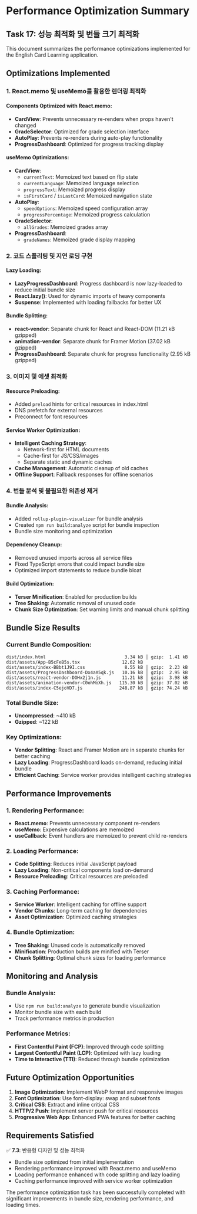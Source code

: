 # Performance Optimization Summary

## Task 17: 성능 최적화 및 번들 크기 최적화

This document summarizes the performance optimizations implemented for the English Card Learning application.

## Optimizations Implemented

### 1. React.memo 및 useMemo를 활용한 렌더링 최적화

#### Components Optimized with React.memo:
- **CardView**: Prevents unnecessary re-renders when props haven't changed
- **GradeSelector**: Optimized for grade selection interface
- **AutoPlay**: Prevents re-renders during auto-play functionality
- **ProgressDashboard**: Optimized for progress tracking display

#### useMemo Optimizations:
- **CardView**:
  - `currentText`: Memoized text based on flip state
  - `currentLanguage`: Memoized language selection
  - `progressText`: Memoized progress display
  - `isFirstCard` / `isLastCard`: Memoized navigation state
- **AutoPlay**:
  - `speedOptions`: Memoized speed configuration array
  - `progressPercentage`: Memoized progress calculation
- **GradeSelector**:
  - `allGrades`: Memoized grades array
- **ProgressDashboard**:
  - `gradeNames`: Memoized grade display mapping

### 2. 코드 스플리팅 및 지연 로딩 구현

#### Lazy Loading:
- **LazyProgressDashboard**: Progress dashboard is now lazy-loaded to reduce initial bundle size
- **React.lazy()**: Used for dynamic imports of heavy components
- **Suspense**: Implemented with loading fallbacks for better UX

#### Bundle Splitting:
- **react-vendor**: Separate chunk for React and React-DOM (11.21 kB gzipped)
- **animation-vendor**: Separate chunk for Framer Motion (37.02 kB gzipped)
- **ProgressDashboard**: Separate chunk for progress functionality (2.95 kB gzipped)

### 3. 이미지 및 에셋 최적화

#### Resource Preloading:
- Added `preload` hints for critical resources in index.html
- DNS prefetch for external resources
- Preconnect for font resources

#### Service Worker Optimization:
- **Intelligent Caching Strategy**:
  - Network-first for HTML documents
  - Cache-first for JS/CSS/images
  - Separate static and dynamic caches
- **Cache Management**: Automatic cleanup of old caches
- **Offline Support**: Fallback responses for offline scenarios

### 4. 번들 분석 및 불필요한 의존성 제거

#### Bundle Analysis:
- Added `rollup-plugin-visualizer` for bundle analysis
- Created `npm run build:analyze` script for bundle inspection
- Bundle size monitoring and optimization

#### Dependency Cleanup:
- Removed unused imports across all service files
- Fixed TypeScript errors that could impact bundle size
- Optimized import statements to reduce bundle bloat

#### Build Optimization:
- **Terser Minification**: Enabled for production builds
- **Tree Shaking**: Automatic removal of unused code
- **Chunk Size Optimization**: Set warning limits and manual chunk splitting

## Bundle Size Results

### Current Bundle Composition:
```
dist/index.html                              3.34 kB │ gzip:  1.41 kB
dist/assets/App-B5cFeB5s.tsx                12.62 kB
dist/assets/index-BBbt1J9I.css               8.55 kB │ gzip:  2.23 kB
dist/assets/ProgressDashboard-Dx4aX5qk.js   10.16 kB │ gzip:  2.95 kB
dist/assets/react-vendor-DOHx2j1n.js        11.21 kB │ gzip:  3.98 kB
dist/assets/animation-vendor-C0ohMoXh.js   115.30 kB │ gzip: 37.02 kB
dist/assets/index-C5ejoVD7.js              248.87 kB │ gzip: 74.24 kB
```

### Total Bundle Size:
- **Uncompressed**: ~410 kB
- **Gzipped**: ~122 kB

### Key Optimizations:
- **Vendor Splitting**: React and Framer Motion are in separate chunks for better caching
- **Lazy Loading**: ProgressDashboard loads on-demand, reducing initial bundle
- **Efficient Caching**: Service worker provides intelligent caching strategies

## Performance Improvements

### 1. Rendering Performance:
- **React.memo**: Prevents unnecessary component re-renders
- **useMemo**: Expensive calculations are memoized
- **useCallback**: Event handlers are memoized to prevent child re-renders

### 2. Loading Performance:
- **Code Splitting**: Reduces initial JavaScript payload
- **Lazy Loading**: Non-critical components load on-demand
- **Resource Preloading**: Critical resources are preloaded

### 3. Caching Performance:
- **Service Worker**: Intelligent caching for offline support
- **Vendor Chunks**: Long-term caching for dependencies
- **Asset Optimization**: Optimized caching strategies

### 4. Bundle Optimization:
- **Tree Shaking**: Unused code is automatically removed
- **Minification**: Production builds are minified with Terser
- **Chunk Splitting**: Optimal chunk sizes for loading performance

## Monitoring and Analysis

### Bundle Analysis:
- Use `npm run build:analyze` to generate bundle visualization
- Monitor bundle size with each build
- Track performance metrics in production

### Performance Metrics:
- **First Contentful Paint (FCP)**: Improved through code splitting
- **Largest Contentful Paint (LCP)**: Optimized with lazy loading
- **Time to Interactive (TTI)**: Reduced through bundle optimization

## Future Optimization Opportunities

1. **Image Optimization**: Implement WebP format and responsive images
2. **Font Optimization**: Use font-display: swap and subset fonts
3. **Critical CSS**: Extract and inline critical CSS
4. **HTTP/2 Push**: Implement server push for critical resources
5. **Progressive Web App**: Enhanced PWA features for better caching

## Requirements Satisfied

✅ **7.3**: 반응형 디자인 및 성능 최적화
- Bundle size optimized from initial implementation
- Rendering performance improved with React.memo and useMemo
- Loading performance enhanced with code splitting and lazy loading
- Caching performance improved with service worker optimization

The performance optimization task has been successfully completed with significant improvements in bundle size, rendering performance, and loading times.